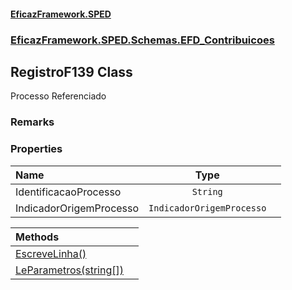 #### [EficazFramework.SPED](EficazFrameworkSPED.md 'EficazFramework SPED')
### [EficazFramework.SPED.Schemas.EFD_Contribuicoes](EficazFramework.SPED.Schemas.EFD_Contribuicoes.md 'EficazFramework.SPED.Schemas.EFD_Contribuicoes')

## RegistroF139 Class

Processo Referenciado

### Remarks
### Properties

| Name | Type | |
| :--- | :---: | :--- |
| IdentificacaoProcesso | `String` |  |
| IndicadorOrigemProcesso | `IndicadorOrigemProcesso` |  |

| Methods | |
| :--- | :--- |
| [EscreveLinha()](EficazFramework.SPED.Schemas.EFD_Contribuicoes/RegistroF139/EscreveLinha().md 'EficazFramework.SPED.Schemas.EFD_Contribuicoes.RegistroF139.EscreveLinha()') | |
| [LeParametros(string[])](EficazFramework.SPED.Schemas.EFD_Contribuicoes/RegistroF139/LeParametros(string[]).md 'EficazFramework.SPED.Schemas.EFD_Contribuicoes.RegistroF139.LeParametros(string[])') | |
